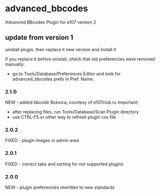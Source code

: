 # advanced_bbcodes
Advanced BBcodes Plugin for e107 version 2

## update from version 1
unistall plugin, then replace it new version and install it

if you replace it before unistall, check that old preferencies were removed manually:
- go to Tools/Database/Preferences Editor and look for advanced_bbcodes prefs in Pref. Name .


### 2.1.0
NEW - added bbcode Bukvica, courtesy of e107club.ru
Important:  
 - after replacing files, run Tools/Database/Scan Plugin directory
 - use CTRL-F5 or other way to refresh plugin css file

### 2.0.2
FIXED - plugin images in admin area

### 2.0.1
FIXED - correct tabs and sorting for not supported plugins

### 2.0.0
NEW -  plugin preferencies rewritten to new standards